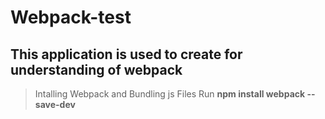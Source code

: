 # Webpack-test
## This application is used to create for understanding of webpack
> Intalling Webpack and Bundling js Files
> Run **npm install webpack --save-dev**
